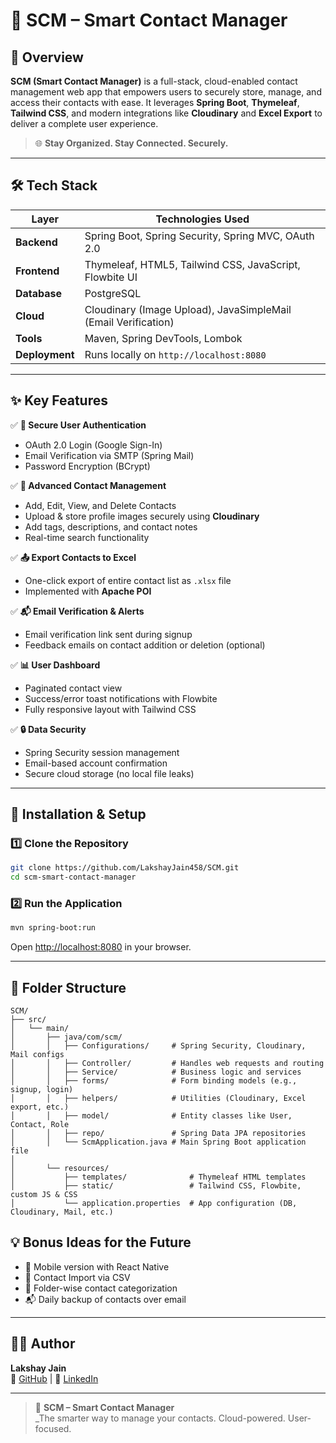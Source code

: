 # 📒 **SCM – Smart Contact Manager**

## 🚀 Overview  
**SCM (Smart Contact Manager)** is a full-stack, cloud-enabled contact management web app that empowers users to securely store, manage, and access their contacts with ease. It leverages **Spring Boot**, **Thymeleaf**, **Tailwind CSS**, and modern integrations like **Cloudinary** and **Excel Export** to deliver a complete user experience.

> 🌐 **Stay Organized. Stay Connected. Securely.**

---

## 🛠️ Tech Stack

| Layer         | Technologies Used                                             |
|---------------|---------------------------------------------------------------|
| **Backend**   | Spring Boot, Spring Security, Spring MVC, OAuth 2.0           |
| **Frontend**  | Thymeleaf, HTML5, Tailwind CSS, JavaScript, Flowbite UI       |
| **Database**  | PostgreSQL                                                    |
| **Cloud**     | Cloudinary (Image Upload), JavaSimpleMail (Email Verification)   |
| **Tools**     | Maven, Spring DevTools, Lombok            |
| **Deployment**| Runs locally on `http://localhost:8080`                       |

---

## ✨ Key Features

✅ **🔐 Secure User Authentication**  
- OAuth 2.0 Login (Google Sign-In)  
- Email Verification via SMTP (Spring Mail)  
- Password Encryption (BCrypt)  

✅ **👥 Advanced Contact Management**  
- Add, Edit, View, and Delete Contacts  
- Upload & store profile images securely using **Cloudinary**  
- Add tags, descriptions, and contact notes  
- Real-time search functionality

✅ **📤 Export Contacts to Excel**  
- One-click export of entire contact list as `.xlsx` file  
- Implemented with **Apache POI**

✅ **📬 Email Verification & Alerts**  
- Email verification link sent during signup  
- Feedback emails on contact addition or deletion (optional)

✅ **📊 User Dashboard**  
- Paginated contact view  
- Success/error toast notifications with Flowbite  
- Fully responsive layout with Tailwind CSS

✅ **🔒 Data Security**  
- Spring Security session management  
- Email-based account confirmation  
- Secure cloud storage (no local file leaks)

---

## 🚀 Installation & Setup

### 1️⃣ Clone the Repository
```bash
git clone https://github.com/LakshayJain458/SCM.git
cd scm-smart-contact-manager
```

### 2️⃣ Run the Application
```bash
mvn spring-boot:run
```

Open [http://localhost:8080](http://localhost:8080) in your browser.

---

## 🧩 Folder Structure

```text
SCM/
├── src/
│   └── main/
│       ├── java/com/scm/
│       │   ├── Configurations/     # Spring Security, Cloudinary, Mail configs
│       │   ├── Controller/         # Handles web requests and routing
│       │   ├── Service/            # Business logic and services
│       │   ├── forms/              # Form binding models (e.g., signup, login)
│       │   ├── helpers/            # Utilities (Cloudinary, Excel export, etc.)
│       │   ├── model/              # Entity classes like User, Contact, Role
│       │   ├── repo/               # Spring Data JPA repositories
│       │   └── ScmApplication.java # Main Spring Boot application file
│
│       └── resources/
│           ├── templates/              # Thymeleaf HTML templates
│           ├── static/                 # Tailwind CSS, Flowbite, custom JS & CSS
│           └── application.properties  # App configuration (DB, Cloudinary, Mail, etc.)
```


## 💡 Bonus Ideas for the Future
- 📱 Mobile version with React Native  
- 🔄 Contact Import via CSV  
- 📂 Folder-wise contact categorization  
- 📬 Daily backup of contacts over email  

---

## 👨‍💻 Author  
**Lakshay Jain**  
🔗 [GitHub](https://github.com/LakshayJain458) | 💼 [LinkedIn](https://www.linkedin.com/in/lakshay-jain001/)

---

> 🔐 **SCM – Smart Contact Manager**  
> _The smarter way to manage your contacts. Cloud-powered. User-focused.
